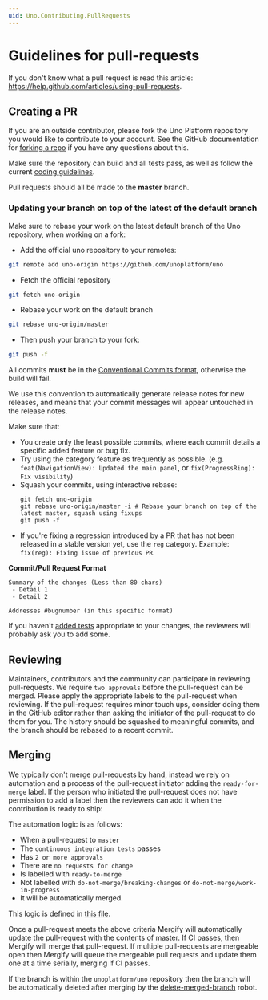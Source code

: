 ```yaml
---
uid: Uno.Contributing.PullRequests
---
```


# Guidelines for pull-requests

If you don't know what a pull request is read this article: https://help.github.com/articles/using-pull-requests. 

## Creating a PR

If you are an outside contributor, please fork the Uno Platform repository you would like to contribute to your account. See the GitHub documentation for [forking a repo](https://help.github.com/articles/fork-a-repo/) if you have any questions about this.

Make sure the repository can build and all tests pass, as well as follow the current [coding guidelines](code-style.md).

Pull requests should all be made to the **master** branch.

### Updating your branch on top of the latest of the default branch

Make sure to rebase your work on the latest default branch of the Uno repository, when working on a fork:
- Add the official uno repository to your remotes:
```bash
git remote add uno-origin https://github.com/unoplatform/uno
```
- Fetch the official repository
```bash
git fetch uno-origin
```
- Rebase your work on the default branch
```bash
git rebase uno-origin/master
```
- Then push your branch to your fork:
```bash
git push -f
```

All commits **must** be in the [Conventional Commits format](../../uno-development/git-conventional-commits.md), otherwise the build will fail.

We use this convention to automatically generate release notes for new releases, and means that your commit messages will appear untouched in the release notes.

Make sure that:
- You create only the least possible commits, where each commit details a specific added feature or bug fix.
- Try using the category feature as frequently as possible. (e.g. `feat(NavigationView): Updated the main panel`, or `fix(ProgressRing): Fix visibility`)
- Squash your commits, using interactive rebase:
   ```
   git fetch uno-origin
   git rebase uno-origin/master -i # Rebase your branch on top of the latest master, squash using fixups
   git push -f
   ```
- If you're fixing a regression introduced by a PR that has not been released in a stable version yet, use the `reg` category. Example: `fix(reg): Fixing issue of previous PR`.

**Commit/Pull Request Format**

```
Summary of the changes (Less than 80 chars)
 - Detail 1
 - Detail 2

Addresses #bugnumber (in this specific format)
```

If you haven't [added tests](creating-tests.md) appropriate to your changes, the reviewers will probably ask you to add some.

## Reviewing

Maintainers, contributors and the community can participate in reviewing pull-requests. We require `two approvals` before the pull-request can be merged. Please apply the appropriate labels to the pull-request when reviewing. If the pull-request requires minor touch ups, consider doing them in the GitHub editor rather than asking the initiator of the pull-request to do them for you.
The history should be squashed to meaningful commits, and the branch should be rebased to a recent commit.

## Merging

We typically don't merge pull-requests by hand, instead we rely on automation and a process of the pull-request initiator adding the `ready-for-merge` label. If the person who initiated the pull-request does not have permission to add a label then the reviewers can add it when the contribution is ready to ship:

The automation logic is as follows:
* When a pull-request to `master`
* The `continuous integration tests` passes
* Has `2 or more approvals`
* There are `no requests for change`
* Is labelled with `ready-to-merge`
* Not labelled with `do-not-merge/breaking-changes` or `do-not-merge/work-in-progress`
* It will be automatically merged.

This logic is defined in [this file](https://github.com/unoplatform/Uno/blob/master/.mergify.yml).

Once a pull-request meets the above criteria Mergify will automatically update the pull-request with the contents of master. If CI passes, then Mergify will merge that pull-request. If multiple pull-requests are mergeable open then Mergify will queue the mergeable pull requests and update them one at a time serially, merging if CI passes.

If the branch is within the `unoplatform/uno` repository then the branch will be automatically deleted after merging by the [delete-merged-branch](https://github.com/apps/delete-merged-branch) robot.

